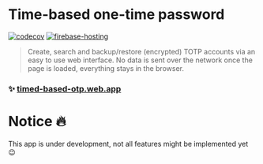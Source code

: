 # Time-based one-time password

[![codecov](https://codecov.io/gh/larscom/timed-based-otp/branch/master/graph/badge.svg?token=GKCPOP4XWC)](https://codecov.io/gh/larscom/timed-based-otp)
[![firebase-hosting](https://github.com/larscom/timed-based-otp/actions/workflows/firebase-hosting-merge.yml/badge.svg?branch=master)](https://github.com/larscom/timed-based-otp/actions/workflows/firebase-hosting-merge.yml)

> Create, search and backup/restore (encrypted) TOTP accounts via an easy to use web interface. No data is sent over the network once the page is loaded, everything stays in the browser.

### ✨ [timed-based-otp.web.app](https://timed-based-otp.web.app)

# Notice :fire:

This app is under development, not all features might be implemented yet :wink:
